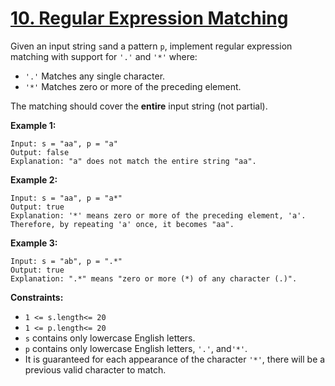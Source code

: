 # [10. Regular Expression Matching](https://leetcode.com/problems/regular-expression-matching/description/)

Given an input string `s`and a pattern `p`, implement regular expression matching with support for `'.'` and `'*'` where:

- `'.'` Matches any single character.​​​​
- `'*'` Matches zero or more of the preceding element.

The matching should cover the **entire**  input string (not partial).

**Example 1:**

```
Input: s = "aa", p = "a"
Output: false
Explanation: "a" does not match the entire string "aa".
```

**Example 2:**

```
Input: s = "aa", p = "a*"
Output: true
Explanation: '*' means zero or more of the preceding element, 'a'. Therefore, by repeating 'a' once, it becomes "aa".
```

**Example 3:**

```
Input: s = "ab", p = ".*"
Output: true
Explanation: ".*" means "zero or more (*) of any character (.)".
```

**Constraints:**

- `1 <= s.length<= 20`
- `1 <= p.length<= 20`
- `s` contains only lowercase English letters.
- `p` contains only lowercase English letters, `'.'`, and`'*'`.
- It is guaranteed for each appearance of the character `'*'`, there will be a previous valid character to match.